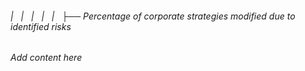 ###### |   |   |   |   |   ├── Percentage of corporate strategies modified due to identified risks

*Add content here*